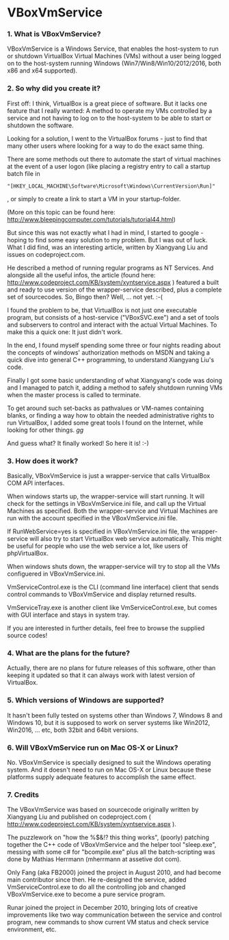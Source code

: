 # VBoxVmService

### 1. What is VBoxVmService?

VBoxVmService is a Windows Service, that enables the host-system to run or shutdown VirtualBox Virtual Machines (VMs) without a user being logged on to the host-system running Windows (Win7/Win8/Win10/2012/2016, both x86 and x64 supported).

### 2. So why did you create it?

First off: I think, VirtualBox is a great piece of software. But it lacks one feature that I really wanted: A method to operate my VMs controlled by a service and not having to log on to the host-system to be able to start or shutdown the software.

Looking for a solution, I went to the VirtualBox forums - just to find that many other users where looking for a way to do the exact same thing.

There are some methods out there to automate the start of virtual machines at the event of a user logon (like placing a registry entry to call a startup batch file in 

    "[HKEY_LOCAL_MACHINE\Software\Microsoft\Windows\CurrentVersion\Run]"

, or simply to create a link to start a VM in your startup-folder.

(More on this topic can be found here: http://www.bleepingcomputer.com/tutorials/tutorial44.html)

But since this was not exactly what I had in mind, I started to google - hoping to find some easy solution to my problem. But I was out of luck. What I did find, was an interesting article, written by Xiangyang Liu and issues on codeproject.com. 

He described a method of running regular programs as NT Services. And alongside all the useful infos, the article (found here: http://www.codeproject.com/KB/system/xyntservice.aspx ) featured a built and ready to use version of the wrapper-service described, plus a complete set of sourcecodes. So, Bingo then?  Well, ... not yet. :-( 

I found the problem to be, that VirtualBox is not just one executable program, but consists of a host-service ("VBoxSVC.exe") and a set of tools and subservers to control and interact with the actual Virtual Machines. To make this a quick one: It just didn't work.

In the end, I found myself spending some three or four nights reading about the concepts of windows' authorization methods on MSDN and taking a quick dive into general C++ programming, to understand Xiangyang Liu's code.

Finally I got some basic understanding of what Xiangyang's code was doing and I managed to patch it, adding a method to safely shutdown running VMs when the master process is called to terminate.
 
To get around such set-backs as pathvalues or VM-names containing blanks, or finding a way how to obtain the needed administrative rights to run VirtualBox, I added some great tools I found on the Internet, while looking for other things. *gg*

And guess what? It finally worked! So here it is! :-)


### 3. How does it work?

Basically, VBoxVmService is just a wrapper-service that calls VirtualBox COM API interfaces.

When windows starts up, the wrapper-service will start running. It will check for the settings in VBoxVmService.ini file, and call up the Virtual Machines as specified. Both the wrapper-service and Virtual Machines are run with the account specified in the VBoxVmService.ini file.

If RunWebService=yes is specified in VBoxVmService.ini file,  the wrapper-service will also try to start VirtualBox web service automatically. This might be useful for people who use the web service a lot, like users of phpVirtualBox.

When windows shuts down, the wrapper-service will try to stop all the VMs configuered in VBoxVmService.ini.

VmServiceControl.exe is the CLI (command line interface) client that sends control commands to VBoxVmService and display returned results.

VmServiceTray.exe is another client like VmServiceControl.exe, but comes with GUI interface and stays in system tray.

If you are interested in further details, feel free to browse the supplied source codes!


### 4. What are the plans for the future?

Actually, there are no plans for future releases of this software, other than keeping it updated so that it can always work with latest version of VirtualBox.


### 5. Which versions of Windows are supported?

It hasn't been fully tested on systems other than Windows 7, Windows 8 and Windows 10, but it is supposed to work on server systems like Win2012, Win2016, ... etc, both 32bit and 64bit versions.


### 6. Will VBoxVmService run on Mac OS-X or Linux?

No. VBoxVmService is specially designed to suit the Windows operating system. And it doesn't need to run on Mac OS-X or Linux because these platforms supply adequate features to accomplish the same effect.


### 7. Credits

The VBoxVmService was based on sourcecode originally written by Xiangyang Liu and published on codeproject.com ( http://www.codeproject.com/KB/system/xyntservice.aspx ).

The puzzlework on "how the %$&!? this thing works", (poorly) patching together the C++ code of VBoxVmService and the helper tool "sleep.exe", messing with some c# for "bcompile.exe" plus all the batch-scripting was done by Mathias Herrmann (mherrmann at assetive dot com).

Only Fang (aka FB2000) joined the project in August 2010, and had become main contributor since then. He re-designed the service, added VmServiceControl.exe to do all the controlling job and changed VBoxVmService.exe to become a pure service program.

Runar joined the project in December 2010, bringing lots of creative improvements like two way communication between the service and control program, new commands to show current VM status and check service environment, etc.

